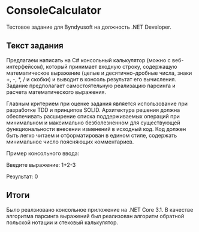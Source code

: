 # ConsoleCalculator
Тестовое задание для Byndyusoft на должность .NET Developer.

## Текст задания
Предлагаем написать на C# консольный калькулятор (можно с веб-интерфейсом), который принимает входную строку, содержащую математическое выражение (целые и десятично-дробные числа, знаки +, -, *, / и скобки) и выводит в консоль результат его вычисления. Задание предполагает самостоятельную реализацию парсинга и расчета математического выражения.

Главным критерием при оценке задания является использование при разработке TDD и принципов SOLID. Архитектура решения должна обеспечивать расширение списка поддерживаемых операций при минимальном и максимально безболезненном для существующей функциональности внесении изменений в исходный код. Код должен быть легко читаем и отформатирован в едином стиле, содержать минимальное число поясняющих комментариев.

Пример консольного ввода:

Введите выражение: 1+2-3

Результат: 0

## Итоги
Было реалзиовано консольное приложение на .NET Core 3.1.
В качестве алгоритма парсинга выражений был реализован алгоритм обратной польской нотации и стековый калькулятор.
